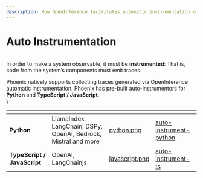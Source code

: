 ```yaml
---
description: How OpenInference facilitates automatic instrumentation of applications.
---
```


# Auto Instrumentation

<figure><img src="https://storage.googleapis.com/arize-assets/phoenix/assets/images/Ways-to-collect-data-for-Arize-and-Phoenix.png" alt=""><figcaption></figcaption></figure>

In order to make a system observable, it must be **instrumented**: That is, code from the system’s components must emit traces.

Phoenix natively supports collecting traces generated via OpenInference automatic instrumentation. Phoenix has pre-built auto-instrumentors for **Python** and **TypeScript / JavaScript**.\
\


<table data-card-size="large" data-view="cards"><thead><tr><th></th><th></th><th data-hidden data-card-cover data-type="files"></th><th data-hidden data-card-target data-type="content-ref"></th></tr></thead><tbody><tr><td><strong>Python</strong></td><td>LlamaIndex, LangChain, DSPy, OpenAI, Bedrock, Mistral and more</td><td><a href="../../../.gitbook/assets/python.png">python.png</a></td><td><a href="auto-instrument-python/">auto-instrument-python</a></td></tr><tr><td><strong>TypeScript / JavaScript</strong></td><td>OpenAI, LangChainjs</td><td><a href="../../../.gitbook/assets/javascript.png">javascript.png</a></td><td><a href="auto-instrument-ts/">auto-instrument-ts</a></td></tr></tbody></table>
